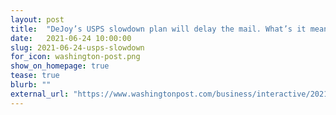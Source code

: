 ```yaml
---
layout: post
title:  "DeJoy’s USPS slowdown plan will delay the mail. What’s it mean for your Zip code?"
date:   2021-06-24 10:00:00
slug: 2021-06-24-usps-slowdown
for_icon: washington-post.png
show_on_homepage: true
tease: true
blurb: ""
external_url: "https://www.washingtonpost.com/business/interactive/2021/dejoy-usps-delays-by-zip-code-map/"
---
```


